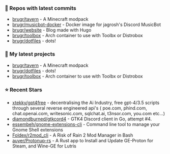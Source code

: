 ### 👷 Repos with latest commits

- [brugr/tavern](https://github.com/brugr/tavern) - A Minecraft modpack
- [brugr/musicbot-docker](https://github.com/brugr/musicbot-docker) - Docker image for jagrosh&#39;s Discord MusicBot
- [brugr/website](https://github.com/brugr/website) - Blog made with Hugo
- [brugr/toolbox](https://github.com/brugr/toolbox) - Arch container to use with Toolbx or Distrobox
- [brugr/dotfiles](https://github.com/brugr/dotfiles) - dots!
### 🌱 My latest projects

- [brugr/tavern](https://github.com/brugr/tavern) - A Minecraft modpack
- [brugr/dotfiles](https://github.com/brugr/dotfiles) - dots!
- [brugr/toolbox](https://github.com/brugr/toolbox) - Arch container to use with Toolbx or Distrobox
### ⭐ Recent Stars

- [xtekky/gpt4free](https://github.com/xtekky/gpt4free) - decentralising the Ai Industry, free gpt-4/3.5 scripts through several reverse engineered api&#39;s ( poe.com, phind.com, chat.openai.com, writesonic.com, sqlchat.ai, t3nsor.com, you.com etc...)
- [diamondburned/gtkcord4](https://github.com/diamondburned/gtkcord4) - GTK4 Discord client in Go, attempt #4.
- [essembeh/gnome-extensions-cli](https://github.com/essembeh/gnome-extensions-cli) - Command line tool to manage your Gnome Shell extensions
- [Foldex/r2mod_cli](https://github.com/Foldex/r2mod_cli) - A Risk of Rain 2 Mod Manager in Bash
- [auyer/Protonup-rs](https://github.com/auyer/Protonup-rs) - A Rust app to Install and Update GE-Proton for Steam, and Wine-GE for Lutris

